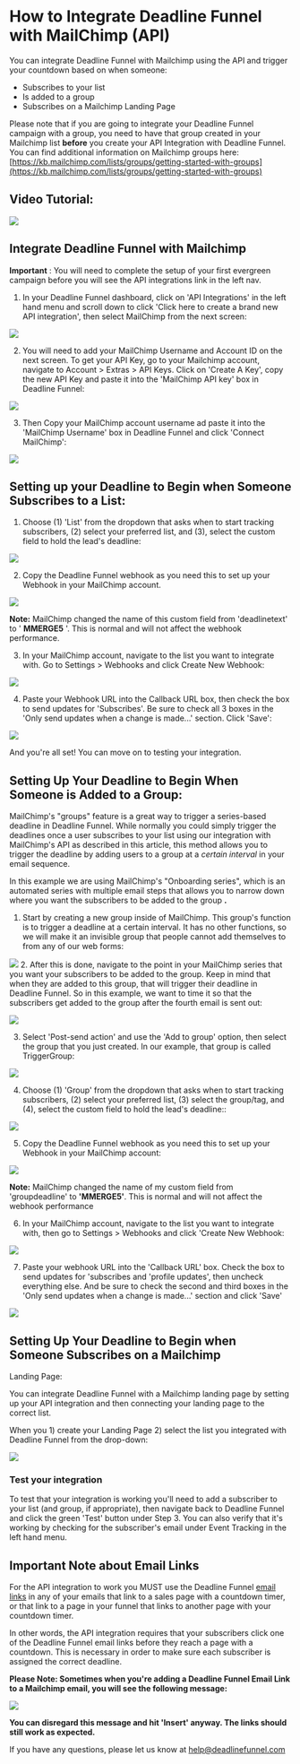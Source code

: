 # How to Integrate Deadline Funnel with MailChimp \(API\)

You can integrate Deadline Funnel with Mailchimp using the API and trigger your countdown based on when someone:

* Subscribes to your list 
* Is added to a group
* Subscribes on a Mailchimp Landing Page

Please note that if you are going to integrate your Deadline Funnel campaign with a group, you need to have that group created in your Mailchimp list **before** you create your API Integration with Deadline Funnel. You can find additional information on Mailchimp groups here: [https://kb.mailchimp.com/lists/groups/getting-started-with-groups](https://kb.mailchimp.com/lists/groups/getting-started-with-groups)

## Video Tutorial:

![](https://fast.wistia.com/embed/medias/1vfqfnncct/swatch)

## Integrate Deadline Funnel with Mailchimp

**Important** : You will need to complete the setup of your first evergreen campaign before you will see the API integrations link in the left nav.

1. In your Deadline Funnel dashboard, click on 'API Integrations' in the left hand menu and scroll down to click 'Click here to create a brand new API integration', then select MailChimp from the next screen:

![](https://d33v4339jhl8k0.cloudfront.net/docs/assets/53974d6ce4b0c76107b109d1/images/5b48d6dc2c7d3a099f2e876e/file-5SYoM4nVm8.png)

2. You will need to add your MailChimp Username and Account ID on the next screen. To get your API Key, go to your Mailchimp account, navigate to Account &gt; Extras &gt; API Keys. Click on 'Create A Key', copy the new API Key and paste it into the 'MailChimp API key' box in Deadline Funnel:

![](https://d33v4339jhl8k0.cloudfront.net/docs/assets/53974d6ce4b0c76107b109d1/images/59c18db32c7d3a73488cfc9a/file-4VuyNdkQW0.png)

3. Then Copy your MailChimp account username ad paste it into the 'MailChimp Username' box in Deadline Funnel and click 'Connect MailChimp':

![](https://d33v4339jhl8k0.cloudfront.net/docs/assets/53974d6ce4b0c76107b109d1/images/5b48d8e32c7d3a099f2e8789/file-nU6JdBd7Kn.png)

## Setting up your Deadline to Begin when Someone Subscribes to a List:

1. Choose \(1\) 'List' from the dropdown that asks when to start tracking subscribers, \(2\) select your preferred list, and \(3\), select the custom field to hold the lead's deadline:

![](https://d33v4339jhl8k0.cloudfront.net/docs/assets/53974d6ce4b0c76107b109d1/images/5b48e5430428630abc0c0c67/file-WOmSyWDs6G.png)

2. Copy the Deadline Funnel webhook as you need this to set up your Webhook in your MailChimp account.

![](https://d33v4339jhl8k0.cloudfront.net/docs/assets/53974d6ce4b0c76107b109d1/images/5b48e5882c7d3a099f2e8802/file-dYgZxEZkY1.png)

**Note:** MailChimp changed the name of this custom field from 'deadlinetext' to ' **MMERGE5** '. This is normal and will not affect the webhook performance.

3. In your MailChimp account, navigate to the list you want to integrate with. Go to Settings &gt; Webhooks and click Create New Webhook:

![](https://d33v4339jhl8k0.cloudfront.net/docs/assets/53974d6ce4b0c76107b109d1/images/59c18ff32c7d3a73488cfcaa/file-4ASDTBjknn.png)

4. Paste your Webhook URL into the Callback URL box, then check the box to send updates for 'Subscribes'. Be sure to check all 3 boxes in the 'Only send updates when a change is made...' section. Click 'Save':

![](https://d33v4339jhl8k0.cloudfront.net/docs/assets/53974d6ce4b0c76107b109d1/images/59c190ad2c7d3a73488cfcad/file-jBxxYZ5y4r.png)

And you're all set! You can move on to testing your integration.

## Setting Up Your Deadline to Begin When Someone is Added to a Group:

MailChimp's "groups" feature is a great way to trigger a series-based deadline in Deadline Funnel. While normally you could simply trigger the deadlines once a user subscribes to your list using our integration with MailChimp's API as described in this article, this method allows you to trigger the deadline by adding users to a group at a _certain interval_ in your email sequence.

In this example we are using MailChimp's "Onboarding series", which is an automated series with multiple email steps that allows you to narrow down where you want the subscribers to be added to the group **.**

1. Start by creating a new group inside of MailChimp. This group's function is to trigger a deadline at a certain interval. It has no other functions, so we will make it an invisible group that people cannot add themselves to from any of our web forms:

![](https://d33v4339jhl8k0.cloudfront.net/docs/assets/53974d6ce4b0c76107b109d1/images/5d1cc53f2c7d3a5cd38e9144/file-ZrDLAQRHBf.jpg) 2. After this is done, navigate to the point in your MailChimp series that you want your subscribers to be added to the group. Keep in mind that when they are added to this group, that will trigger their deadline in Deadline Funnel. So in this example, we want to time it so that the subscribers get added to the group after the fourth email is sent out:

![](https://d33v4339jhl8k0.cloudfront.net/docs/assets/53974d6ce4b0c76107b109d1/images/5d1cc4e22c7d3a5cd38e9137/file-u9RhY7TY23.jpg)

3. Select 'Post-send action' and use the 'Add to group' option, then select the group that you just created. In our example, that group is called TriggerGroup:

![](https://d33v4339jhl8k0.cloudfront.net/docs/assets/53974d6ce4b0c76107b109d1/images/5d1cc6432c7d3a5cd38e9166/file-S9Ocl2KKuE.jpg)

4. Choose \(1\) 'Group' from the dropdown that asks when to start tracking subscribers, \(2\) select your preferred list, \(3\) select the group/tag, and \(4\), select the custom field to hold the lead's deadline::

![](https://d33v4339jhl8k0.cloudfront.net/docs/assets/53974d6ce4b0c76107b109d1/images/5b48e73f2c7d3a099f2e8815/file-uG71IdkB3W.png)

5. Copy the Deadline Funnel webhook as you need this to set up your Webhook in your MailChimp account:

![](https://d33v4339jhl8k0.cloudfront.net/docs/assets/53974d6ce4b0c76107b109d1/images/5b48e5882c7d3a099f2e8802/file-dYgZxEZkY1.png)

**Note:** MailChimp changed the name of my custom field from 'groupdeadline' to **'MMERGE5'**. This is normal and will not affect the webhook performance

6. In your MailChimp account, navigate to the list you want to integrate with, then go to Settings &gt; Webhooks and click 'Create New Webhook:

![](https://d33v4339jhl8k0.cloudfront.net/docs/assets/53974d6ce4b0c76107b109d1/images/59c18ff32c7d3a73488cfcaa/file-4ASDTBjknn.png)

7. Paste your webhook URL into the 'Callback URL' box. Check the box to send updates for 'subscribes and 'profile updates', then uncheck everything else. And be sure to check the second and third boxes in the 'Only send updates when a change is made...' section and click 'Save'

![](https://d33v4339jhl8k0.cloudfront.net/docs/assets/53974d6ce4b0c76107b109d1/images/59cbc903042863033a1d2bfd/file-kIVF7RBvgs.png)

## Setting Up Your Deadline to Begin when Someone Subscribes on a Mailchimp

Landing Page:

You can integrate Deadline Funnel with a Mailchimp landing page by setting up your API integration and then connecting your landing page to the correct list.

When you 1\) create your Landing Page 2\) select the list you integrated with Deadline Funnel from the drop-down:

![](https://d33v4339jhl8k0.cloudfront.net/docs/assets/53974d6ce4b0c76107b109d1/images/5bc8b698042863158cc7983f/file-QS3YEnMBjY.png)

### Test your integration

To test that your integration is working you'll need to add a subscriber to your list \(and group, if appropriate\), then navigate back to Deadline Funnel and click the green 'Test' button under Step 3. You can also verify that it's working by checking for the subscriber's email under Event Tracking in the left hand menu.

## Important Note about Email Links

For the API integration to work you MUST use the Deadline Funnel [email links](http://documentation.deadlinefunnel.com/article/16-expiring-links) in any of your emails that link to a sales page with a countdown timer, or that link to a page in your funnel that links to another page with your countdown timer.

In other words, the API integration requires that your subscribers click one of the Deadline Funnel email links before they reach a page with a countdown. This is necessary in order to make sure each subscriber is assigned the correct deadline.

**Please Note: Sometimes when you're adding a Deadline Funnel Email Link to a Mailchimp email, you will see the following message:**

![](https://d33v4339jhl8k0.cloudfront.net/docs/assets/53974d6ce4b0c76107b109d1/images/5b9fd3c10428631d7a8b3c84/file-9ghpgUYSoe.png)

**You can disregard this message and hit 'Insert' anyway. The links should still work as expected.**    


If you have any questions, please let us know at [help@deadlinefunnel.com](mailto:mailto:help@deadlinefunnel.com)

